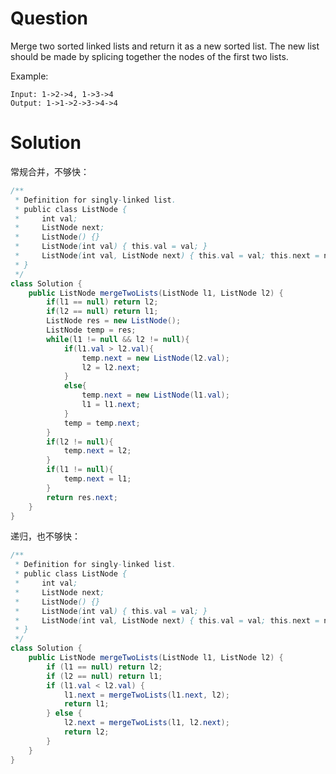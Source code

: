 # Question
Merge two sorted linked lists and return it as a new sorted list. The new list should be made by splicing together the nodes of the first two lists.

Example:

    Input: 1->2->4, 1->3->4
    Output: 1->1->2->3->4->4
# Solution
常规合并，不够快：
```java
/**
 * Definition for singly-linked list.
 * public class ListNode {
 *     int val;
 *     ListNode next;
 *     ListNode() {}
 *     ListNode(int val) { this.val = val; }
 *     ListNode(int val, ListNode next) { this.val = val; this.next = next; }
 * }
 */
class Solution {
    public ListNode mergeTwoLists(ListNode l1, ListNode l2) {
        if(l1 == null) return l2;
        if(l2 == null) return l1;
        ListNode res = new ListNode();
        ListNode temp = res;
        while(l1 != null && l2 != null){
            if(l1.val > l2.val){ 
                temp.next = new ListNode(l2.val);
                l2 = l2.next;
            }
            else{
                temp.next = new ListNode(l1.val);
                l1 = l1.next;
            } 
            temp = temp.next;
        }
        if(l2 != null){
            temp.next = l2;
        }
        if(l1 != null){
            temp.next = l1;
        }
        return res.next;
    }
}
```
递归，也不够快：
```java
/**
 * Definition for singly-linked list.
 * public class ListNode {
 *     int val;
 *     ListNode next;
 *     ListNode() {}
 *     ListNode(int val) { this.val = val; }
 *     ListNode(int val, ListNode next) { this.val = val; this.next = next; }
 * }
 */
class Solution {
    public ListNode mergeTwoLists(ListNode l1, ListNode l2) {
        if (l1 == null) return l2;
        if (l2 == null) return l1;
        if (l1.val < l2.val) {
            l1.next = mergeTwoLists(l1.next, l2);
            return l1;
        } else {
            l2.next = mergeTwoLists(l1, l2.next);
            return l2;
        }
    }
}
```
